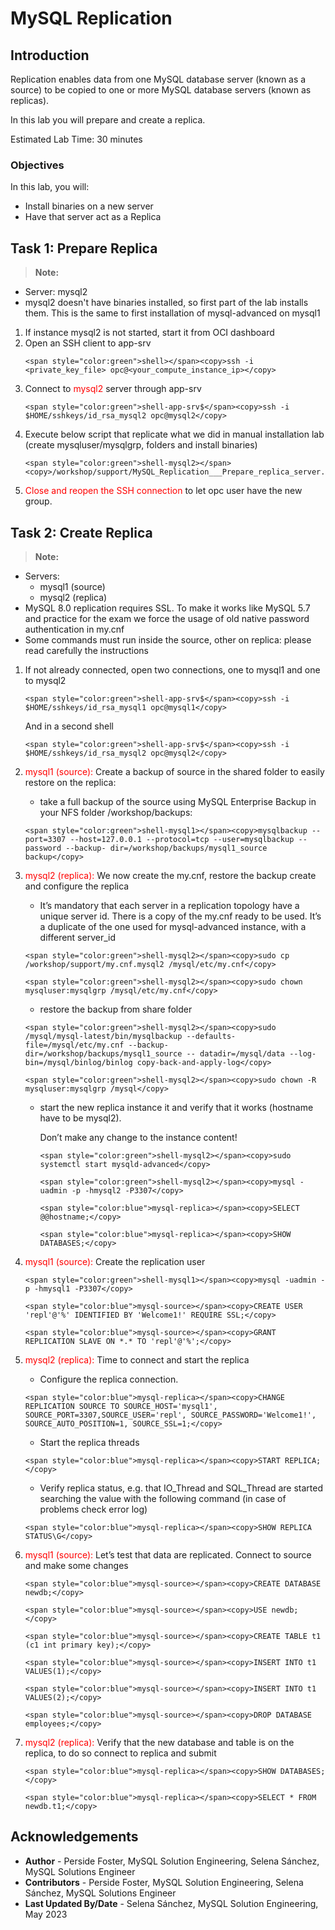 # MySQL Replication

## Introduction

Replication enables data from one MySQL database server (known as a source) to be copied to one or more MySQL database servers (known as replicas). 

In this lab you will prepare and create a replica.

Estimated Lab Time: 30 minutes

### Objectives
In this lab, you will:
* Install binaries on a new server
* Have that server act as a Replica


## Task 1: Prepare Replica

> **Note:**
 * Server: mysql2
 * mysql2 doesn't have binaries installed, so first part of the lab installs them. This is the same to first installation of mysql-advanced on mysql1

1. If instance mysql2 is not started, start it from OCI dashboard
2. Open an SSH client to app-srv
    ```
    <span style="color:green">shell></span><copy>ssh -i <private_key_file> opc@<your_compute_instance_ip></copy>
    ```
3. Connect to <span style="color:red">mysql2</span> server through app-srv
    ```
    <span style="color:green">shell-app-srv$</span><copy>ssh -i $HOME/sshkeys/id_rsa_mysql2 opc@mysql2</copy>
    ```
4. Execute below script that replicate what we did in manual installation lab (create mysqluser/mysqlgrp, folders and install binaries)
    ```
    <span style="color:green">shell-mysql2></span><copy>/workshop/support/MySQL_Replication___Prepare_replica_server.sh</copy>
    ```
5. <span style="color:red">Close and reopen the SSH connection</span> to let opc user have the new group.

## Task 2: Create Replica
> **Note:**
 * Servers: 
    * mysql1 (source)
    * mysql2 (replica)
 * MySQL 8.0 replication requires SSL. To make it works like MySQL 5.7 and practice for the exam we force the usage of old native password authentication in my.cnf
 * Some commands must run inside the source, other on replica: please read carefully the instructions

1. If not already connected, open two connections, one to mysql1 and one to mysql2
    ```
    <span style="color:green">shell-app-srv$</span><copy>ssh -i $HOME/sshkeys/id_rsa_mysql1 opc@mysql1</copy>
    ```

    And in a second shell
    ```
    <span style="color:green">shell-app-srv$</span><copy>ssh -i $HOME/sshkeys/id_rsa_mysql2 opc@mysql2</copy>
    ```

2. <span style="color:red">mysql1 (source):</span> Create a backup of source in the shared folder to easily restore on the replica:
    * take a full backup of the source using MySQL Enterprise Backup in your NFS folder /workshop/backups:
    ```
    <span style="color:green">shell-mysql1></span><copy>mysqlbackup --port=3307 --host=127.0.0.1 --protocol=tcp --user=mysqlbackup --password --backup- dir=/workshop/backups/mysql1_source backup</copy>
    ```
3. <span style="color:red">mysql2 (replica):</span> We now create the my.cnf, restore the backup create and configure the replica
    * It’s mandatory that each server in a replication topology have a unique server id. There is a copy of the my.cnf ready to be used. It’s a duplicate of the one used for mysql-advanced instance, with a different server_id
    ```
    <span style="color:green">shell-mysql2></span><copy>sudo cp /workshop/support/my.cnf.mysql2 /mysql/etc/my.cnf</copy>
    ```
    ```
    <span style="color:green">shell-mysql2></span><copy>sudo chown mysqluser:mysqlgrp /mysql/etc/my.cnf</copy>
    ```
    * restore the backup from share folder
    ```
    <span style="color:green">shell-mysql2></span><copy>sudo /mysql/mysql-latest/bin/mysqlbackup --defaults-file=/mysql/etc/my.cnf --backup- dir=/workshop/backups/mysql1_source -- datadir=/mysql/data --log-bin=/mysql/binlog/binlog copy-back-and-apply-log</copy>
    ```
    ```
    <span style="color:green">shell-mysql2></span><copy>sudo chown -R mysqluser:mysqlgrp /mysql</copy>
    ```

    * start the new replica instance it and verify that it works (hostname have to be mysql2).
    
        Don’t make any change to the instance content!
        ```
        <span style="color:green">shell-mysql2></span><copy>sudo systemctl start mysqld-advanced</copy>
        ```
        ```
        <span style="color:green">shell-mysql2></span><copy>mysql -uadmin -p -hmysql2 -P3307</copy>
        ```
        ```
        <span style="color:blue">mysql-replica></span><copy>SELECT @@hostname;</copy>
        ```
        ```
        <span style="color:blue">mysql-replica></span><copy>SHOW DATABASES;</copy>
        ```
4. <span style="color:red">mysql1 (source):</span> Create the replication user
    ```
    <span style="color:green">shell-mysql1></span><copy>mysql -uadmin -p -hmysql1 -P3307</copy>
    ```
    ```
    <span style="color:blue">mysql-source></span><copy>CREATE USER 'repl'@'%' IDENTIFIED BY 'Welcome1!' REQUIRE SSL;</copy>
    ```
    ```
    <span style="color:blue">mysql-source></span><copy>GRANT REPLICATION SLAVE ON *.* TO 'repl'@'%';</copy>
    ```

5. <span style="color:red">mysql2 (replica):</span> Time to connect and start the replica
    * Configure the replica connection.
    ```
    <span style="color:blue">mysql-replica></span><copy>CHANGE REPLICATION SOURCE TO SOURCE_HOST='mysql1', SOURCE_PORT=3307,SOURCE_USER='repl', SOURCE_PASSWORD='Welcome1!', SOURCE_AUTO_POSITION=1, SOURCE_SSL=1;</copy>
    ```

    * Start the replica threads
    ```
    <span style="color:blue">mysql-replica></span><copy>START REPLICA;</copy>
    ```

    * Verify replica status, e.g. that IO\_Thread and SQL\_Thread are started searching the value with the following command (in case of problems check error log)
    ```
    <span style="color:blue">mysql-replica></span><copy>SHOW REPLICA STATUS\G</copy>
    ```
6. <span style="color:red">mysql1 (source):</span> Let’s test that data are replicated. Connect to source and make some changes
    ```
    <span style="color:blue">mysql-source></span><copy>CREATE DATABASE newdb;</copy>
    ```
    ```
    <span style="color:blue">mysql-source></span><copy>USE newdb;</copy>
    ```
    ```
    <span style="color:blue">mysql-source></span><copy>CREATE TABLE t1 (c1 int primary key);</copy>
    ```
    ```
    <span style="color:blue">mysql-source></span><copy>INSERT INTO t1 VALUES(1);</copy>
    ```
    ```
    <span style="color:blue">mysql-source></span><copy>INSERT INTO t1 VALUES(2);</copy>
    ```
    ```
    <span style="color:blue">mysql-source></span><copy>DROP DATABASE employees;</copy>
    ```
7. <span style="color:red">mysql2 (replica):</span> Verify that the new database and table is on the replica, to do so connect to replica and submit
    ```
    <span style="color:blue">mysql-replica></span><copy>SHOW DATABASES;</copy>
    ```
    ```
    <span style="color:blue">mysql-replica></span><copy>SELECT * FROM newdb.t1;</copy>
    ```

## Acknowledgements
* **Author** - Perside Foster, MySQL Solution Engineering, Selena Sánchez, MySQL Solutions Engineer
* **Contributors** -  Perside Foster, MySQL Solution Engineering, Selena Sánchez, MySQL Solutions Engineer
* **Last Updated By/Date** - Selena Sánchez, MySQL Solution Engineering, May 2023
